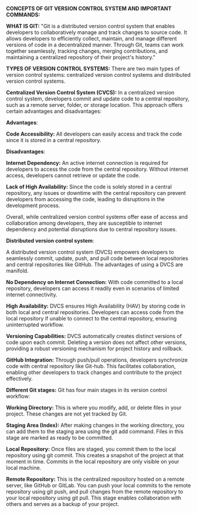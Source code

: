 **CONCEPTS OF GIT VERSION CONTROL SYSTEM AND IMPORTANT COMMANDS:**

**WHAT IS GIT:** "Git is a distributed version control system that enables developers to collaboratively manage and track changes to source code. 
It allows developers to efficiently collect, maintain, and manage different versions of code in a decentralized manner. Through Git, teams can work 
together seamlessly, tracking changes, merging contributions, and maintaining a centralized repository of their project's history."

**TYPES OF VERSION CONTROL SYSTEMS:** There are two main types of version control systems: centralized version control systems and distributed version control systems.

**Centralized Version Control System (CVCS):** In a centralized version control system, developers commit and update code to a central repository, such as a remote server, folder, or storage location. This approach offers certain advantages and disadvantages:

**Advantages**:

**Code Accessibility:** All developers can easily access and track the code since it is stored in a central repository.

**Disadvantages**:

 **Internet Dependency:** An active internet connection is required for developers to access the code from the central repository. Without internet access, developers cannot retrieve or update the code.

 **Lack of High Availability:** Since the code is solely stored in a central repository, any issues or downtime with the central repository can prevent developers from accessing the code, leading to disruptions in the development process.

 Overall, while centralized version control systems offer ease of access and collaboration among developers, they are susceptible to internet dependency and potential disruptions due to central repository issues.
 

**Distributed version control system**:

A distributed version control system (DVCS) empowers developers to seamlessly commit, update, push, and pull code between local repositories and central repositories like GitHub. The advantages of using a DVCS are manifold.

**No Dependency on Internet Connection:** With code committed to a local repository, developers can access it readily even in scenarios of limited internet connectivity.

**High Availability:** DVCS ensures High Availability (HAV) by storing code in both local and central repositories. Developers can access code from the local repository if unable to connect to the central repository, ensuring uninterrupted workflow.

**Versioning Capabilities:** DVCS automatically creates distinct versions of code upon each commit. Deleting a version does not affect other versions, providing a robust versioning mechanism for project history and rollback.

**GitHub Integration:** Through push/pull operations, developers synchronize code with central repository like Git-hub. This facilitates collaboration, enabling other developers to track changes and contribute to the project effectively.



**Different Git stages:**
Git has four main stages in its version control workflow:

**Working Directory:** This is where you modify, add, or delete files in your project. These changes are not yet tracked by Git.

**Staging Area (Index):** After making changes in the working directory, you can add them to the staging area using the git add command. Files in this stage are marked as ready to be committed.

**Local Repository:** Once files are staged, you commit them to the local repository using git commit. This creates a snapshot of the project at that moment in time. Commits in the local repository are only visible on your local machine.

**Remote Repository:** This is the centralized repository hosted on a remote server, like GitHub or GitLab. You can push your local commits to the remote repository using git push, and pull changes from the remote repository to your local repository using git pull. This stage enables collaboration with others and serves as a backup of your project.







